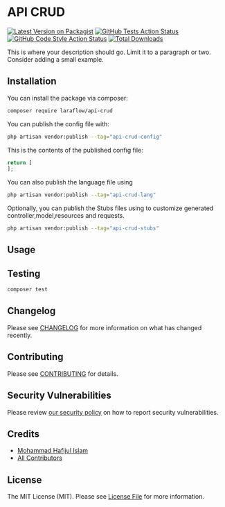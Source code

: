 # API CRUD

[![Latest Version on Packagist](https://img.shields.io/packagist/v/laraflow/api-crud.svg?style=flat-square)](https://packagist.org/packages/laraflow/api-crud)
[![GitHub Tests Action Status](https://img.shields.io/github/actions/workflow/status/laraflow/api-crud/run-tests.yml?branch=main&label=tests&style=flat-square)](https://github.com/laraflow/api-crud/actions?query=workflow%3Arun-tests+branch%3Amain)
[![GitHub Code Style Action Status](https://img.shields.io/github/actions/workflow/status/laraflow/api-crud/fix-php-code-style-issues.yml?branch=main&label=code%20style&style=flat-square)](https://github.com/laraflow/api-crud/actions?query=workflow%3A"Fix+PHP+code+style+issues"+branch%3Amain)
[![Total Downloads](https://img.shields.io/packagist/dt/laraflow/api-crud.svg?style=flat-square)](https://packagist.org/packages/laraflow/api-crud)

This is where your description should go. Limit it to a paragraph or two. Consider adding a small example.

## Installation

You can install the package via composer:

```bash
composer require laraflow/api-crud
```

You can publish the config file with:

```bash
php artisan vendor:publish --tag="api-crud-config"
```

This is the contents of the published config file:

```php
return [
];
```

You can also publish the language file using

```bash
php artisan vendor:publish --tag="api-crud-lang"
```

Optionally, you can publish the Stubs files using to customize
generated controller,model,resources and requests.

```bash
php artisan vendor:publish --tag="api-crud-stubs"
```

## Usage


## Testing

```bash
composer test
```

## Changelog

Please see [CHANGELOG](CHANGELOG.md) for more information on what has changed recently.

## Contributing

Please see [CONTRIBUTING](CONTRIBUTING.md) for details.

## Security Vulnerabilities

Please review [our security policy](../../security/policy) on how to report security vulnerabilities.

## Credits

- [Mohammad Hafijul Islam](https://github.com/hafijul233)
- [All Contributors](../../contributors)

## License

The MIT License (MIT). Please see [License File](LICENSE.md) for more information.
